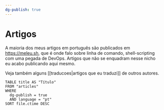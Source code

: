 ```yaml
---
dg-publish: true
---
```

# Artigos

A maioria dos meus artigos em português são publicados em <https://meleu.sh>, que é onde falo sobre linha de comando, shell-scripting com uma pegada de DevOps. Artigos que não se enquadram nesse nicho eu acabo publicando aqui mesmo.

Veja também alguns [[traducoes|artigos que eu traduzi]] de outros autores.


```dataview
TABLE title AS "Título"
FROM "articles"
WHERE
  dg-publish = true
  AND language = "pt"
SORT file.ctime DESC
```
